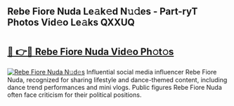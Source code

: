 ## Rebe Fiore Nuda Le𝚊k𝚎d N𝚞𝚍es - Part-ryT Photos Vid𝚎o Le𝚊ks QXXUQ

# <h2><a href="http://fbdrzum.evod.top/?m=Rebe+Fiore+Nuda">🔗 👉🔴 Rebe Fiore Nuda Vid𝚎o Ph𝚘t𝚘s</a></h2>

[![Rebe Fiore Nuda N𝚞d𝚎s](https://i.imgur.com/8V9OHl7.gif)](http://fbdrzum.evod.top/?m=Rebe+Fiore+Nuda)
Influential social media influencer Rebe Fiore Nuda, recognized for sharing lifestyle and dance-themed content, including dance trend performances and mini vlogs. Public figures Rebe Fiore Nuda often face criticism for their political positions. 

